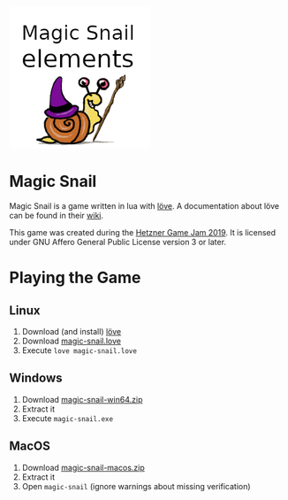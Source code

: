 ![](assets/images/snail_icon.png)

Magic Snail
===========

Magic Snail is a game written in lua with [löve](https://love2d.org).
A documentation about löve can be found in their [wiki](https://love2d.org/wiki/Main_Page).

This game was created during the [Hetzner Game Jam 2019](https://github.com/hetzneronline/game-jam).
It is licensed under GNU Affero General Public License version 3 or later.

Playing the Game
================

Linux
-----

1. Download (and install) [löve](https://love2d.org)
2. Download [magic-snail.love](https://github.com/magic-snail/magic-snail/releases/latest/download/magic-snail.love)
3. Execute `love magic-snail.love`

Windows
-------

1. Download [magic-snail-win64.zip](https://github.com/magic-snail/magic-snail/releases/latest/download/magic-snail-win64.zip)
2. Extract it
3. Execute `magic-snail.exe`

MacOS
-----

1. Download [magic-snail-macos.zip](https://github.com/magic-snail/magic-snail/releases/latest/download/magic-snail-macos.zip)
2. Extract it
3. Open `magic-snail` (ignore warnings about missing verification)